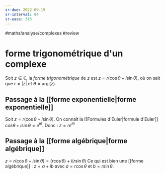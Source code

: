 ```yaml
---
sr-due: 2022-09-19
sr-interval: 94
sr-ease: 315
---
```


#maths/analyse/complexes #review 
# forme trigonométrique d'un complexe
Soit $z\in\mathbb C$, la _forme trigonométrique_ de $z$ est $z=r(\cos\theta+i\sin\theta)$, où on sait que $r=|z|$ et $\theta=\arg(z)$.

## Passage à la [[forme exponentielle|forme exponentielle]]
Soit $z=r(\cos\theta+i\sin\theta)$. On connaît la [[Formules d'Euler|formule d'Euler]]
$cos\theta + i\sin\theta = e^{i\theta}$.
Donc : $z = re^{i\theta}$

## Passage à la [[forme algébrique|forme algébrique]]
$z = r(\cos\theta+i\sin\theta) = (r\cos\theta)+i(r\sin\theta)$
Ce qui est bien une [[forme algébrique]] : $z = a+ib$ avec $a=r\cos\theta$ et $b=r\sin\theta$.
